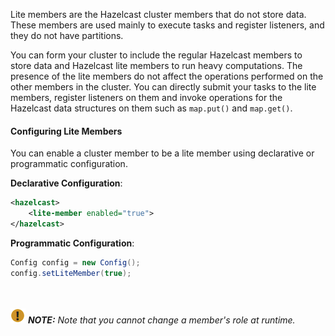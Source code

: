 
Lite members are the Hazelcast cluster members that do not store data. These members are used mainly to execute tasks and register listeners, and they do not have partitions.

You can form your cluster to include the regular Hazelcast members to store data and Hazelcast lite members to run heavy computations. The presence of the lite members do not affect the operations performed on the other members in the cluster. You can directly submit your tasks to the lite members, register listeners on them and invoke operations for the Hazelcast data structures on them such as `map.put()` and `map.get()`.

#### Configuring Lite Members

You can enable a cluster member to be a lite member using declarative or programmatic configuration. 

**Declarative Configuration**:

```xml
<hazelcast>
    <lite-member enabled="true">
</hazelcast>
```

**Programmatic Configuration**:

```java
Config config = new Config();
config.setLiteMember(true);
```

<br></br>
![image](../../images/NoteSmall.jpg) ***NOTE:*** *Note that you cannot change a member's role at runtime.*
<br></br>


